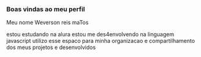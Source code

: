 ### Boas vindas ao meu perfil

Meu nome Weverson reis maTos

estou estudando na alura
estou me des4envolvendo na linguagem javascript
utilizo esse espaco para minha organizacao e compartilhamento dos meus projetos e desenvolvidos
